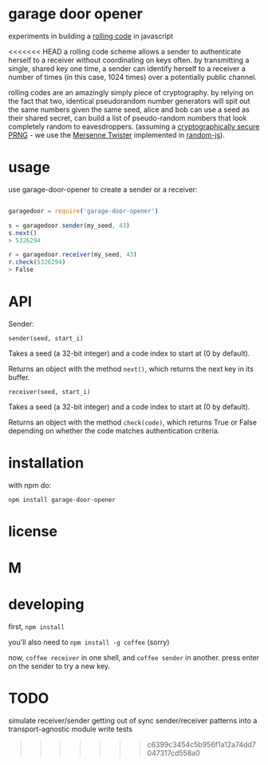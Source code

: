 # garage door opener

experiments in building a [rolling code](https://en.wikipedia.org/wiki/Rolling_code) in javascript

<<<<<<< HEAD
a rolling code scheme allows a sender to authenticate herself to a receiver without coordinating on keys often. by transmitting a single, shared key one time, a sender can identify herself to a receiver a number of times (in this case, 1024 times) over a potentially public channel.

rolling codes are an amazingly simply piece of cryptography. by relying on the fact that two, identical pseudorandom number generators will spit out the same numbers given the same seed, alice and bob can use a seed as their shared secret, can build a list of pseudo-random numbers that look completely random to eavesdroppers. (assuming a [cryptographically secure PRNG](https://en.wikipedia.org/wiki/Cryptographically_secure_pseudorandom_number_generator) - we use the [Mersenne Twister](https://en.wikipedia.org/wiki/Mersenne_Twister) implemented in [random-js](https://www.npmjs.com/package/random-js)).

# usage

use garage-door-opener to create a sender or a receiver:

```javascript

garagedoor = require('garage-door-opener')

s = garagedoor.sender(my_seed, 43)
s.next()
> 5326294

r = garagedoor.receiver(my_seed, 43)
r.check(5326294)
> False
```

# API

Sender:

`sender(seed, start_i)`

Takes a seed (a 32-bit integer) and a code index to start at (0 by default).

Returns an object with the method `next()`, which returns the next key in its buffer.

`receiver(seed, start_i)`

Takes a seed (a 32-bit integer) and a code index to start at (0 by default).

Returns an object with the method `check(code)`, which returns True or False depending on whether the code matches authentication criteria.

# installation

with npm do:

`npm install garage-door-opener`

# license

M
=======
# developing
 
first, `npm install`

you'll also need to `npm install -g coffee` (sorry)

now, `coffee receiver` in one shell, and `coffee sender` in another. press enter on the sender to try a new key.

# TODO

simulate receiver/sender getting out of sync
sender/receiver patterns into a transport-agnostic module
write tests
>>>>>>> c6399c3454c5b956f1a12a74dd7047317cd558a0
